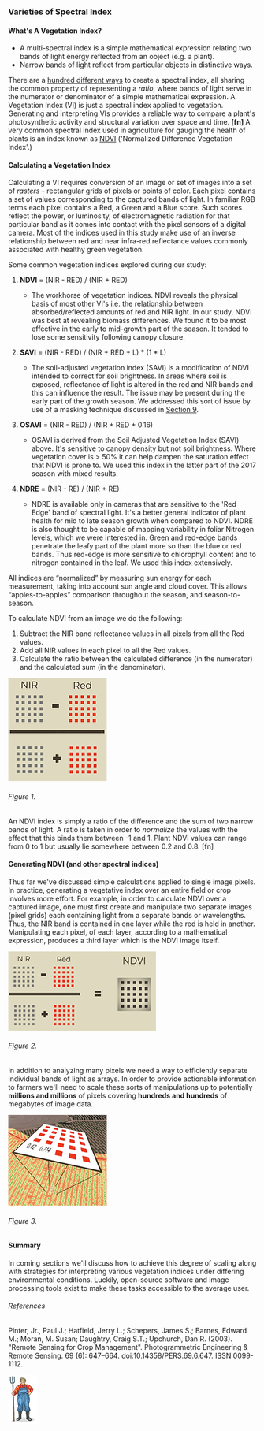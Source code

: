 ### Varieties of Spectral Index

#### What's A Vegetation Index?

* A multi-spectral index is a simple mathematical expression relating two bands of light energy reflected from an 
object (e.g. a plant).
* Narrow bands of light reflect from particular objects in distinctive ways.

There are a [hundred different ways](https://www.indexdatabase.de/db/i.php) to create a spectral index, all sharing the common property 
of representing a *ratio*, where bands of light serve in the numerator or denominator of a simple mathematical expression. 
A Vegetation Index (VI) is just a spectral index applied to vegetation. Generating and interpreting VIs provides a reliable way 
to compare a plant's photosynthetic activity and structural variation over space and time. __[fn]__ A very common spectral 
index used in agriculture for gauging the health of plants is an index known as 
[NDVI](https://en.wikipedia.org/wiki/Normalized_difference_vegetation_index) ('Normalized Difference Vegetation Index'.) 

 
#### Calculating a Vegetation Index

Calculating a VI requires conversion of an image or set of images into a set of  *rasters* - rectangular grids of 
pixels or points of color. Each pixel contains a set of values corresponding to the captured bands of light. In familiar RGB 
terms each pixel contains a Red, a Green and a Blue score. Such scores reflect the power, or luminosity, of electromagnetic 
radiation for that particular band as it comes into contact with the pixel sensors of a digital camera. Most of the indices used in this study make use of an inverse relationship between red and near infra-red reflectance values 
commonly associated with healthy green vegetation. 

Some common vegetation indices explored during our study:

1. __NDVI__ = (NIR - RED) / (NIR + RED)
    * The workhorse of vegetation indices. NDVI reveals the physical basis of most other VI's i.e. the relationship 
    between absorbed/reflected amounts of red and NIR light. In our study, NDVI was best at revealing biomass differences. 
    We found it to be most effective in the early to mid-growth part of the season. It tended to lose some sensitivity 
    following canopy closure. 

2. __SAVI__ = (NIR - RED) /  (NIR + RED + L) * (1 * L)
    * The soil-adjusted vegetation index (SAVI) is a modification of NDVI intended to correct for soil brightness. 
In areas where soil is exposed, reflectance of light is altered in the red and NIR bands and this can 
influence the result. The issue may be present during the early part of the growth season. We addressed 
this sort of issue by use of a masking technique discussed in [Section 9](readme_resources/study_results_drones.md). 
    
3. __OSAVI__ = (NIR - RED) /  (NIR + RED + 0.16)

    *   OSAVI is derived from the Soil Adjusted Vegetation Index (SAVI) above. It's sensitive to canopy density but not
    soil brightness. Where vegetation cover is > 50% it can help dampen the saturation effect that NDVI is prone to.
    We used this index in the latter part of the 2017 season with mixed results. 

4. __NDRE__ = (NIR - RE) / (NIR + RE)
    * NDRE is available only in cameras that are sensitive to the 'Red Edge' band of spectral light. It's a better 
    general indicator of plant health for mid to late season growth when compared to NDVI. NDRE is also thought to be 
    capable of mapping variability in foliar Nitrogen levels, which we were interested in. Green and red-edge bands penetrate the leafy part of the plant more so than the blue or red bands. Thus red-edge is more sensitive to chlorophyll content and to nitrogen contained in the leaf. We used this index extensively. 
  

All indices are “normalized” by measuring sun energy for each measurement, taking into account sun angle and cloud cover.  This allows “apples-to-apples” comparison throughout the season, and season-to-season.

To calculate NDVI from an image we do the following: 
1. Subtract the NIR band reflectance values in all pixels from all the Red values. 
2. Add all NIR values in each pixel to all the Red values.
3. Calculate the ratio between the calculated difference (in the numerator) and the calculated sum (in the denominator). 

![](img/7.png)
###### Figure 1.
    
An NDVI index is simply a ratio of the difference and the sum of two narrow bands of light. A ratio is taken in order to 
*normalize* the values with the effect that this binds them between -1 and 1. Plant NDVI values can range from 0 to 1 but 
usually lie somewhere between 0.2 and 0.8. [fn]


#### Generating NDVI (and other spectral indices)

Thus far we've discussed simple calculations applied to single image pixels. In practice, generating a vegetative index
over an entire field or crop involves more effort. For example, in order to calculate NDVI over a captured image, one must 
first create and manipulate two separate images (pixel grids) each containing light from a separate bands or wavelengths.
Thus, the NIR band is contained in one layer while the red is held in another. Manipulating each pixel, of each layer, 
according to a mathematical expression, produces a third layer which is the NDVI image itself. 

![](img/9.png)
###### Figure 2.
 
In addition to analyzing many pixels we need a way to efficiently separate individual bands of light as arrays.
In order to provide actionable information to farmers we'll need to scale these sorts of manipulations up to potentially 
__millions and millions__ of pixels covering __hundreds and hundreds__ of megabytes of image data.

 
![](img/8.png)
###### Figure 3.

#### Summary
In coming sections we'll discuss how to achieve this degree of scaling along with strategies for interpreting 
various vegetation indices under differing environmental conditions. Luckily, open-source software and image processing 
tools exist to make these tasks accessible to the average user.

###### References
Pinter, Jr., Paul J.; Hatfield, Jerry L.; Schepers, James S.; Barnes, Edward M.; Moran, M. Susan; Daughtry, Craig S.T.; Upchurch, Dan R. (2003). "Remote Sensing for Crop Management". Photogrammetric Engineering & Remote Sensing. 69 (6): 647–664. doi:10.14358/PERS.69.6.647. ISSN 0099-1112.

![](img/farmera.png) 